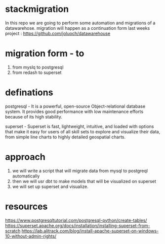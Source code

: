 # stackmigration
In this repo we are going to perform some automation and migrations of a datawarehose. migration will happen as a continuation form last weeks project : https://github.com/joluoch/datawarehouse

# migration form - to 
1. from myslq to postgresql 
2. from redash to superset

# definations 
 postgresql - It is a powerful, open-source Object-relational database system. It provides good performance with low maintenance efforts because of its high stability.

 superset - Superset is fast, lightweight, intuitive, and loaded with options that make it easy for users of all skill sets to explore and visualize their data, from simple line charts to highly detailed geospatial charts.

# approach 
 1. we will write a script that will migrate data from mysql to postgreql automatically 
 2. then we will usr dbt to make models that will be visualized on superset
 3. we will set up superset and visualize.

 # resources 
 https://www.postgresqltutorial.com/postgresql-python/create-tables/
 https://superset.apache.org/docs/installation/installing-superset-from-scratch
 https://lab.alitrack.com/blog/install-apache-superset-on-windows-10-without-admin-rights/
